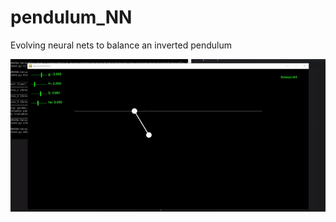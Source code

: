 # pendulum_NN
Evolving neural nets to balance an inverted pendulum

![](https://raw.githubusercontent.com/patrickjdarrow/pendulum_NN/master/media/demo.gif)
